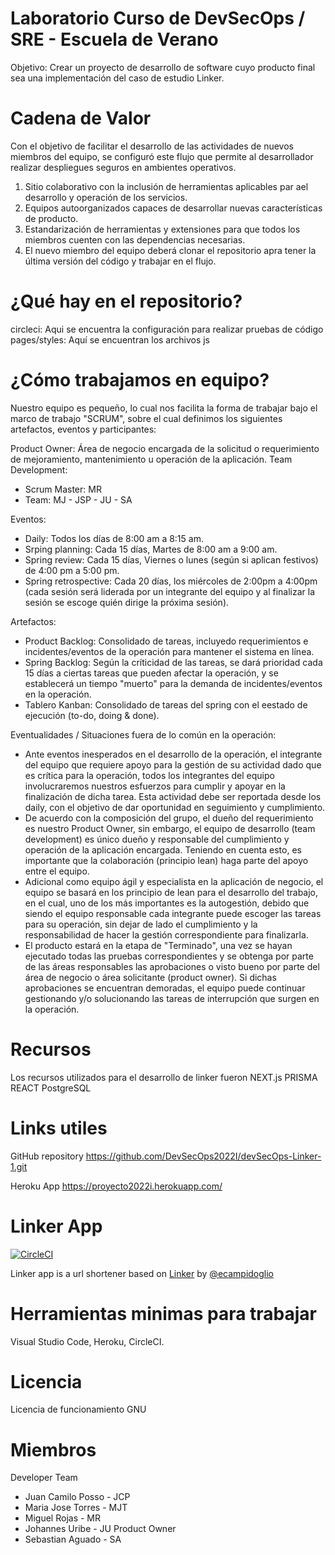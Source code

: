 # Laboratorio Curso de DevSecOps / SRE - Escuela de Verano
Objetivo: Crear un proyecto de desarrollo de software cuyo producto final sea una implementación del caso de estudio Linker.

# Cadena de Valor
Con el objetivo de facilitar el desarrollo de las actividades de nuevos miembros del equipo, se configuró este flujo que permite al desarrollador realizar despliegues seguros en ambientes operativos.

1. Sitio colaborativo con la inclusión de herramientas aplicables par ael desarrollo y operación de los servicios.
2. Equipos autoorganizados capaces de desarrollar nuevas características de producto.
3. Estandarización de herramientas y extensiones para que todos los miembros cuenten con las dependencias necesarias.
4. El nuevo miembro del equipo deberá clonar el repositorio apra tener la última versión del código y trabajar en el flujo.

# ¿Qué hay en el repositorio?
circleci: Aqui se encuentra la configuración para realizar pruebas de código
pages/styles: Aquí se encuentran los archivos js 

# ¿Cómo trabajamos en equipo? 

Nuestro equipo es pequeño, lo cual nos facilita la forma de trabajar bajo el marco de trabajo "SCRUM", sobre el cual definimos los siguientes artefactos, eventos y participantes: 

Product Owner: Área de negocio encargada de la solicitud o requerimiento de mejoramiento, mantenimiento u operación de la aplicación.
Team Development: 
- Scrum Master: MR 
- Team: MJ - JSP - JU - SA

Eventos: 
- Daily: Todos los días de 8:00 am a 8:15 am.
- Srping planning: Cada 15 días, Martes de 8:00 am a 9:00 am.
- Spring review: Cada 15 días, Viernes o lunes (según si aplican festivos) de 4:00 pm a 5:00 pm.
- Spring retrospective: Cada 20 días, los miércoles de 2:00pm a 4:00pm (cada sesión será liderada por un integrante del equipo y al finalizar la sesión se escoge quién dirige la próxima sesión).

Artefactos: 
- Product Backlog: Consolidado de tareas, incluyedo requerimientos e incidentes/eventos de la operación para mantener el sistema en línea.
- Spring Backlog: Según la críticidad de las tareas, se dará prioridad cada 15 días a ciertas tareas que pueden afectar la operación, y se establecerá un tiempo "muerto" para la demanda de incidentes/eventos en la operación.
- Tablero Kanban: Consolidado de tareas del spring con el eestado de ejecución (to-do, doing & done).

Eventualidades / Situaciones fuera de lo común en la operación: 
- Ante eventos inesperados en el desarrollo de la operación, el integrante del equipo que requiere apoyo para la gestión de su actividad dado que es crítica para la operación, todos los integrantes del equipo involucraremos nuestros esfuerzos para cumplir y apoyar en la finalización de dicha tarea. Esta actividad debe ser reportada desde los daily, con el objetivo de dar oportunidad en seguimiento y cumplimiento.
- De acuerdo con la composición del grupo, el dueño del requerimiento es nuestro Product Owner, sin embargo, el equipo de desarrollo (team development) es único dueño y responsable del cumplimiento y operación de la aplicación encargada. Teniendo en cuenta esto, es importante que la colaboración (principio lean) haga parte del apoyo entre el equipo.
- Adicional como equipo ágil y especialista en la aplicación de negocio, el equipo se basará en los principio de lean para el desarrollo del trabajo, en el cual, uno de los más importantes es la autogestión, debido que siendo el equipo responsable cada integrante puede escoger las tareas para su operación, sin dejar de lado el cumplimiento y la responsabilidad de hacer la gestión correspondiente para finalizarla.
- El producto estará en la etapa de "Terminado", una vez se hayan ejecutado todas las pruebas correspondientes y se obtenga por parte de las áreas responsables las aprobaciones o visto bueno por parte del área de negocio o área solicitante (product owner). Si dichas aprobaciones se encuentran demoradas, el equipo puede continuar gestionando y/o solucionando las tareas de interrupción que surgen en la operación. 

# Recursos
Los recursos utilizados para el desarrollo de linker fueron
NEXT.js
PRISMA
REACT
PostgreSQL

# Links utiles
GitHub repository
https://github.com/DevSecOps2022I/devSecOps-Linker-1.git

Heroku App
https://proyecto2022i.herokuapp.com/

# Linker App

[![CircleCI](https://circleci.com/gh/DevSecOps2022I/devSecOps-Linker-1.svg?style=svg)](https://circleci.com/gh/DevSecOps2022I/devSecOps-Linker-1/tree/main)

Linker app is a url shortener based on  [Linker](https://github.com/ecampidoglio/Linker) by [@ecampidoglio](https://github.com/ecampidoglio)

# Herramientas minimas para trabajar

Visual Studio Code,
Heroku,
CircleCI.

# Licencia
Licencia de funcionamiento GNU

# Miembros
Developer Team 
* Juan Camilo Posso - JCP
* Maria Jose Torres - MJT
* Miguel Rojas - MR
* Johannes Uribe - JU
Product Owner 
* Sebastian Aguado - SA




